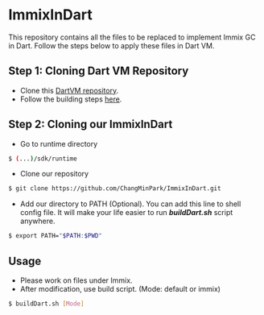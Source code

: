 # ImmixInDart
This repository contains all the files to be replaced to implement Immix GC in Dart. 
Follow the steps below to apply these files in Dart VM. 


Step 1: Cloning Dart VM Repository
---
- Clone this [DartVM repository](https://github.com/dart-lang/sdk).
- Follow the building steps [here](https://github.com/dart-lang/sdk/wiki/Building). 


Step 2: Cloning our ImmixInDart 
---
- Go to runtime directory
```sh
$ (...)/sdk/runtime
```

- Clone our repository
```sh
$ git clone https://github.com/ChangMinPark/ImmixInDart.git
```

- Add our directory to PATH (Optional). You can add this line to shell config file. It will make your life easier to run **_buildDart.sh_** script anywhere.  
```sh
$ export PATH="$PATH:$PWD"
```

Usage
---
- Please work on files under Immix. 
- After modification, use build script. (Mode: default or immix)
```sh
$ buildDart.sh [Mode]
```




